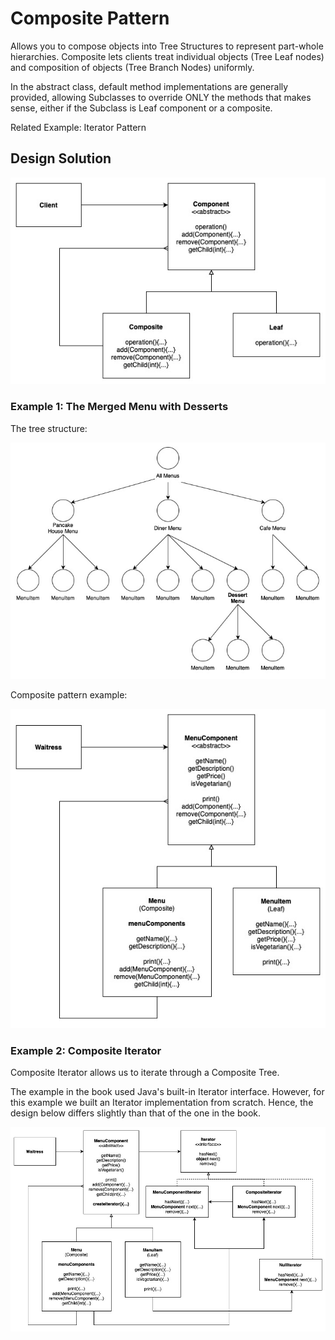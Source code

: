 # Composite Pattern

Allows you to compose objects into Tree Structures to represent part-whole hierarchies. Composite lets clients treat individual objects (Tree Leaf nodes) and composition of objects (Tree Branch Nodes) uniformly.

In the abstract class, default method implementations are generally provided, allowing Subclasses to override ONLY the methods that makes sense, either if the Subclass is Leaf component or a composite.

Related Example: Iterator Pattern

## Design Solution

![Composite Pattern Solution](images/composite-solution.jpg)

### Example 1: The Merged Menu with Desserts

The tree structure:

![Composite Pattern Example 1 Tree](images/composite-example1-tree.jpg)

Composite pattern example:

![Composite Pattern Example 1](images/composite-example1.jpg)

### Example 2: Composite Iterator

Composite Iterator allows us to iterate through a Composite Tree.

The example in the book used Java's built-in Iterator interface. However, for this example we built an Iterator implementation from scratch. Hence, the design below differs slightly than that of the one in the book.

![Composite Pattern Example 2](images/composite-example2.jpg)




